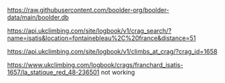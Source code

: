 https://raw.githubusercontent.com/boolder-org/boolder-data/main/boolder.db

https://api.ukclimbing.com/site/logbook/v1/crag_search/?name=isatis&location=fontainebleau%2C%20france&distance=51

https://api.ukclimbing.com/site/logbook/v1/climbs_at_crag/?crag_id=1658

https://www.ukclimbing.com/logbook/crags/franchard_isatis-1657/la_statique_red_48-236501 not working
